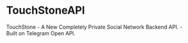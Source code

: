 TouchStoneAPI
=============

TouchStone - A New Completely Private Social Network Backend API. - Built on Telegram Open API.
